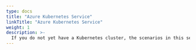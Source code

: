 ```yaml
---
type: docs
title: "Azure Kubernetes Service"
linkTitle: "Azure Kubernetes Service"
weight: 1
description: >-
  If you do not yet have a Kubernetes cluster, the scenarios in this section will guide on creating an AKS cluster with Azure Arc-enabled machine learning in an automated fashion using ARM templates. The ML pipeline trains an image classification model on the MNIST dataset from Blob Storage, and deploys the trained model as an inference endpoint on the Kubernetes Cluster. 
---
```

